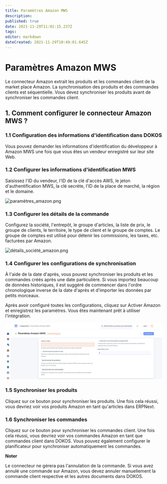 ```yaml
---
title: Paramètres Amazon MWS
description: 
published: true
date: 2021-11-29T11:02:15.237Z
tags: 
editor: markdown
dateCreated: 2021-11-29T10:49:01.645Z
---
```


# Paramètres Amazon MWS

Le connecteur Amazon extrait les produits et les commandes client de la market place Amazon. La synchronisation des produits et des commandes clients est séquentielle. Vous devez synchroniser les produits avant de synchroniser les commandes client.

## 1. Comment configurer le connecteur Amazon MWS ? 

### 1.1 Configuration des informations d'identification dans DOKOS

Vous pouvez demander les informations d'identification du développeur à Amazon MWS une fois que vous êtes un vendeur enregistré sur leur site Web.

### 1.2 Configurer les informations d'identification MWS

Saisissez l'ID du vendeur, l'ID de la clé d'accès AWS, le jeton d'authentification MWS, la clé secrète, l'ID de la place de marché, la région et le domaine.

![paramètres_amazon.png](/settings/amazon/paramètres_amazon.png)

### 1.3 Configurer les détails de la commande 
Configurez la société, l'entrepôt, le groupe d'articles, la liste de prix, le groupe de clients, le territoire, le type de client et le groupe de comptes. Le groupe de comptes est utilisé pour détenir les commissions, les taxes, etc. facturées par Amazon. 

![détails_société_amazon.png](/content/settings/amazon/détails_société_amazon.png)

### 1.4 Configurer les configurations de synchronisation 
À l'aide de la date d'après, vous pouvez synchroniser les produits et les commandes créés après une date particulière. Si vous importez beaucoup de données historiques, il est suggéré de commencer dans l'ordre chronologique inverse de la date d'après et d'importer les données par petits morceaux.

Après avoir configuré toutes les configurations, cliquez sur Activer Amazon et enregistrez les paramètres. Vous êtes maintenant prêt à utiliser l'intégration.

![synchronis.png](/content/settings/amazon/synchronis.png)

### 1.5 Synchroniser les produits 
Cliquez sur ce bouton pour synchroniser les produits. Une fois cela réussi, vous devriez voir vos produits Amazon en tant qu'articles dans ERPNext.

### 1.6 Synchroniser les commandes

Cliquez sur ce bouton pour synchroniser les commandes client. Une fois cela réussi, vous devriez voir vos commandes Amazon en tant que commandes client dans DOKOS. Vous pouvez également configurer le planificateur pour synchroniser automatiquement les commandes.

**Noter**

Le connecteur ne gérera pas l'annulation de la commande. Si vous avez annulé une commande sur Amazon, vous devez annuler manuellement la commande client respective et les autres documents dans DOKOS.